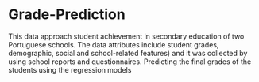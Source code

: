 # Grade-Prediction
This data approach student achievement in secondary education of two Portuguese schools. The data attributes include student grades, demographic, social and school-related features) and it was collected by using school reports and questionnaires.  Predicting the final grades of the students using the regression models
